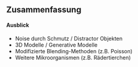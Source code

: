 ## Zusammenfassung

#### Ausblick

- Noise durch Schmutz / Distractor Objekten
- 3D Modelle / Generative Modelle
- Modifizierte Blending-Methoden (z.B. Poisson)
- Weitere Mikroorganismen (z.B. Rädertierchen)
